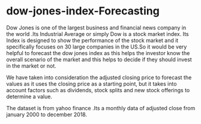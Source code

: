 # dow-jones-index-Forecasting

Dow Jones is one of the largest business and financial news company in the world .Its Industrial Average or simply Dow is a stock market index. Its Index is designed to show the performance of the stock market and it specifically focuses on 30 large companies in the US.So it would be very helpful to forecast the dow jones index as this helps the investor know the overall scenario of the market and this helps to decide if they should invest in the market or not.

We have taken into consideration the adjusted closing price to forecast the values as it uses the closing price as a starting point, but it takes into account factors such as dividends, stock splits and new stock offerings to determine a value.

The dataset is from yahoo finance .Its a monthly data of adjusted close  from january 2000 to december 2018.




